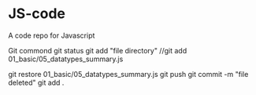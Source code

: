 # JS-code
A code repo for Javascript

Git commond
git status
git add "file directory" //git add 01_basic/05_datatypes_summary.js

git restore 01_basic/05_datatypes_summary.js
git push
git commit -m "file deleted"
git add .

